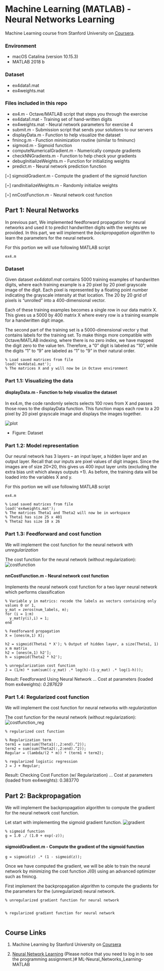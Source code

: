 # Machine Learning (MATLAB) - Neural Networks Learning

Machine Learning course from Stanford University on [Coursera](https://www.coursera.org/learn/machine-learning).

### Environment
- macOS Catalina (version 10.15.3)
- MATLAB 2018 b

### Dataset
- ex4data1.mat
- ex4weights.mat

### Files included in this repo
- ex4.m - Octave/MATLAB script that steps you through the exercise 
- ex4data1.mat - Training set of hand-written digits
- ex4weights.mat - Neural network parameters for exercise 4 
- submit.m - Submission script that sends your solutions to our servers 
- displayData.m - Function to help visualize the dataset
- fmincg.m - Function minimization routine (similar to fminunc) 
- sigmoid.m - Sigmoid function
- computeNumericalGradient.m - Numerically compute gradients 
- checkNNGradients.m - Function to help check your gradients 
- debugInitializeWeights.m - Function for initializing weights 
- predict.m - Neural network prediction function

[⋆] sigmoidGradient.m - Compute the gradient of the sigmoid function 

[⋆] randInitializeWeights.m - Randomly initialize weights

[⋆] nnCostFunction.m - Neural network cost function

## Part 1: Neural Networks
In previous part, We implemented feedforward propagation for neural networks and used it to predict handwritten digits with the weights we provided. In this part, we will implement the *backpropagation algorithm* to learn the parameters for the neural network.

For this portion we will use following MATLAB script
```
ex4.m
```

### Dataset

Given dataset *ex4data1.mat* contains 5000 training examples of handwritten digits, where each training example is a 20 pixel by 20 pixel grayscale image of the digit. Each pixel is represented by a floating point number indicating the grayscale intensity at that location. The 20 by 20 grid of pixels is “unrolled” into a 400-dimensional vector. 

Each of these training examples becomes a single row in our data matrix X. This gives us a 5000 by 400 matrix X where every row is a training example for a handwritten digit image.

The second part of the training set is a 5000-dimensional vector y that contains labels for the training set. To make things more compatible with Octave/MATLAB indexing, where there is no zero index, we have mapped the digit zero to the value ten. Therefore, a “0” digit is labeled as “10”, while the digits “1” to “9” are labeled as “1” to “9” in their natural order.

```
% Load saved matrices from file
load('ex4data1.mat');
% The matrices X and y will now be in Octave environment
```

### Part 1.1: Visualizing the data
#### displayData.m - Function to help visualize the dataset

In ex4.m, the code randomly selects selects 100 rows from X and passes those rows to the displayData function. This function maps each row to a 20 pixel by 20 pixel grayscale image and displays the images together. 

![plot](https://github.com/kk289/ML-Multiclass_Classification_and_Neural_Network-MATLAB/blob/master/Figure/datavisualize.jpg)
- Figure: Dataset

### Part 1.2: Model representation
Our neural network has 3 layers – an input layer, a hidden layer and an output layer. Recall that our inputs are pixel values of digit images. Since the images are of size 20×20, this gives us 400 input layer units (excluding the extra bias unit which always outputs +1). As before, the training data will be loaded into the variables X and y.

For this portion we will use following MATLAB script
```
ex4.m
```
```
% Load saved matrices from file
load('ex4weights.mat');
% The matrices Theta1 and Theta2 will now be in workspace
% Theta1 has size 25 x 401
% Theta2 has size 10 x 26
```

### Part 1.3: Feedforward and cost function
We will implement the cost function for the neural network with *unregularization*

The cost function for the neural network (without regularization):  
![costfunction](Figure/costfunction.png)

#### nnCostFunction.m - Neural network cost function
Implements the neural network cost function for a two layer neural network which performs classification

```
% Variable y in matrics: recode the labels as vectors containing only values 0 or 1,
y_mat = zeros(num_labels, m); 
for (i = 1:m)
  y_mat(y(i),i) = 1;
end
```

```
% Feedforward propagation
X = [ones(m,1) X];

h2 = sigmoid(Theta1 * X'); % Output of hidden layer, a size(Theta1, 1) x m matrix
h2 = [ones(m,1) h2'];
h = sigmoid(Theta2 * h2');
```

```
% unregularization cost function
J = (1/m) * sum(sum((-y_mat) .* log(h)-(1-y_mat) .* log(1-h)));
```

Result: 
Feedforward Using Neural Network ...
Cost at parameters (loaded from ex4weights): *0.287629* 


### Part 1.4: Regularized cost function 
We will implement the cost function for neural networks with *regularization*

The cost function for the neural network (without regularization):  
![costfunction_reg](Figure/costfunction_reg.png)

```
% regularized cost function

% Regularization term
term1 = sum(sum(Theta1(:,2:end).^2));
term2 = sum(sum(Theta2(:,2:end).^2));
Regular = (lambda/(2 * m)) * (term1 + term2);

% regularized logistic regression
J = J + Regular;
```

Result: 
Checking Cost Function (w/ Regularization) ... 
Cost at parameters (loaded from ex4weights): 0.383770 


## Part 2: Backpropagation
We will implement the backpropagation algorithm to compute the gradient for the neural network cost function.

Let start with implementing the sigmoid gradient function. 
![gradient](Figure/gradient.png)

```
% sigmoid function
g = 1.0 ./ (1.0 + exp(-z));
```

#### sigmoidGradient.m - Compute the gradient of the sigmoid function 
```
g = sigmoid(z) .* (1 - sigmoid(z));
```


Once we have computed the gradient, we will be able to train the neural network by minimizing the cost function J(Θ) using an advanced optimizer such as fmincg.

First implement the backpropagation algorithm to compute the gradients for the parameters for the (unregularized) neural network.

```
% unregularized gradient function for neural network


```

```
% regularized gradient function for neural network


```


## Course Links

1) Machine Learning by Stanford University on [Coursera](https://www.coursera.org/learn/machine-learning)

2) [Neural Network Learning](https://www.coursera.org/learn/machine-learning/home/week/5) 
(Please notice that you need to log in to see the programming assignment.)# ML-Neural_Networks_Learning-MATLAB